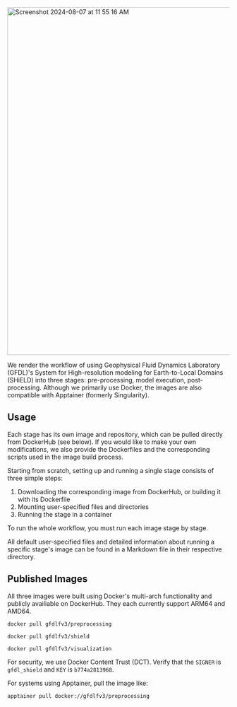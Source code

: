 <img width="787" alt="Screenshot 2024-08-07 at 11 55 16 AM" src="https://github.com/user-attachments/assets/6f72fd40-dbfb-4a4a-8360-06056678c9fb">

We render the workflow of using Geophysical Fluid Dynamics Laboratory (GFDL)'s System for High-resolution modeling for Earth-to-Local Domains (SHiELD) into three stages: pre-processing, model execution, post-processing. Although we primarily use Docker, the images are also compatible with Apptainer (formerly Singularity).

## Usage
Each stage has its own image and repository, which can be pulled directly from DockerHub (see below). If you would like to make your own modifications, we also provide the Dockerfiles and the corresponding scripts used in the image build process. 

Starting from scratch, setting up and running a single stage consists of three simple steps:

1. Downloading the corresponding image from DockerHub, or building it with its Dockerfile
2. Mounting user-specified files and directories
3. Running the stage in a container

To run the whole workflow, you must run each image stage by stage.

All default user-specified files and detailed information about running a specific stage's image can be found in a Markdown file in their respective directory.


## Published Images
All three images were built using Docker's multi-arch functionality and publicly availiable on DockerHub. They each currently support ARM64 and AMD64.

```
docker pull gfdlfv3/preprocessing
```

```
docker pull gfdlfv3/shield
```

```
docker pull gfdlfv3/visualization
```

For security, we use Docker Content Trust (DCT). Verify that the `SIGNER` is `gfdl_shield` and `KEY` is `b774a2813968`.

For systems using Apptainer, pull the image like:

```
apptainer pull docker://gfdlfv3/preprocessing
```
